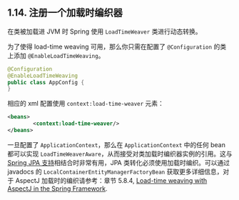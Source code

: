## 1.14. 注册一个加载时编织器

在类被加载进 JVM 时 Spring 使用 `LoadTimeWeaver` 类进行动态转换。

为了使得 load-time weaving 可用，那么你只需在配置了 `@Configuration` 的类上添加 `@EnableLoadTimeWeaving`。

```java
@Configuration
@EnableLoadTimeWeaving
public class AppConfig {
}
```
相应的 xml 配置使用 `context:load-time-weaver` 元素：

```xml
<beans>
        <context:load-time-weaver/>
</beans>
```
一旦配置了 `ApplicationContext`，那么在 `ApplicationContext` 中的任何 bean 都可以实现 `LoadTimeWeaverAware`，从而接受对类加载时编织器实例的引用。这与 [Spring JPA 支持](https://docs.spring.io/spring/docs/5.0.0.RELEASE/spring-framework-reference/data-access.html#orm-jpa)相结合时非常有用，JPA 类转化必须使用加载时编织。可以通过 javadocs 的 `LocalContainerEntityManagerFactoryBean` 获取更多详细信息，对于 AspectJ 加载时的编织请参考：章节 5.8.4, [Load-time weaving with AspectJ in the Spring Framework](#jump584).

